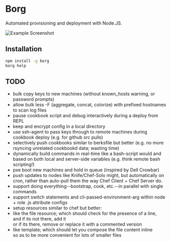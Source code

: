 # Borg

Automated provisioning and deployment with Node.JS.

![Example Screenshot](https://raw.github.com/mikesmullin/borg/master/docs/example.png)

## Installation

```bash
npm install -g borg
borg help
```

## TODO
* bulk copy keys to new machines (without known_hosts warning, or password prompts)
* allow bulk less -F (aggregate, concat, colorize) with prefixed hostnames to scan log files
* pause cookbook script and debug interactively during a deploy from REPL
* keep and encrypt config in a local directory
* use ssh-agent to pass keys through to remote machines during cookbook deploy (e.g. for github src pulls)
* selectively push cookbooks similar to berksfile but better (e.g. no more rsyncing unrelated cookbookd data; wasting time)
* dynamically build commands in real-time like a bash-script would and based on both local and server-side variables (e.g. think remote bash scripting!)
* pxe boot new machines and hold in queue (inspired by Dell Crowbar)
* push updates to nodes like Knife/Chef-Solo might, but automatically on cron, rather than auto-pull them the way Chef Client + Chef Server do.
* support doing everything--bootstrap, cook, etc.--in parallel with single commands
* support switch statements and cli-passed-environment-arg within node + role .js attribute configs
* setup resources similar to chef but better:  
* like the file resource; which should check for the presence of a line,  
  and if its not there, add it  
  or if its there, remove or replace it with a commented version
* like template; which should let you compose the file content inline  
  so as to be more convenient for lots of smaller files


